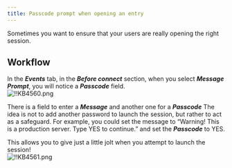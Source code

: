 ```yaml
---
title: Passcode prompt when opening an entry
---
```

Sometimes you want to ensure that your users are really opening the right session.

## Workflow

In the ***Events*** tab, in the ***Before connect*** section, when you select ***Message Prompt***, you will notice a ***Passcode*** field.  
![!!KB4560.png](https://webdevolutions.azureedge.net/docs/en/kb/KB4560.png)  

There is a field to enter a ***Message*** and another one for a ***Passcode*** The idea is not to add another password to launch the session, but rather to act as a safeguard. For example, you could set the message to “Warning! This is a production server. Type YES to continue.” and set the ***Passcode*** to YES.  

This allows you to give just a little jolt when you attempt to launch the session!  
![!!KB4561.png](https://webdevolutions.azureedge.net/docs/en/kb/KB4561.png)
